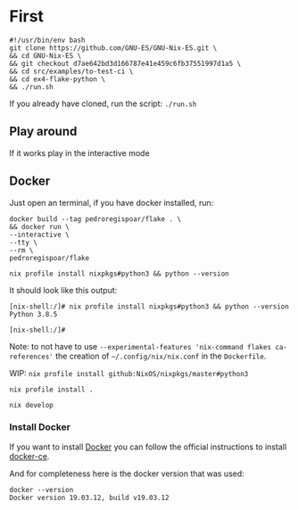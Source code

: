 # First

```
#!/usr/bin/env bash
git clone https://github.com/GNU-ES/GNU-Nix-ES.git \
&& cd GNU-Nix-ES \
&& git checkout d7ae642bd3d166787e41e459c6fb37551997d1a5 \
&& cd src/examples/to-test-ci \
&& cd ex4-flake-python \
&& ./run.sh
```

If you already have cloned, run the script:
`./run.sh`


## Play around

If it works play in the interactive mode


## Docker

Just open an terminal, if you have docker installed, run:

```
docker build --tag pedroregispoar/flake . \
&& docker run \
--interactive \
--tty \
--rm \
pedroregispoar/flake
```

`nix profile install nixpkgs#python3 && python --version`

It should look like this output:
```
[nix-shell:/]# nix profile install nixpkgs#python3 && python --version
Python 3.8.5

[nix-shell:/]# 
```


Note: to not have to use `--experimental-features 'nix-command flakes ca-references'` 
the creation of `~/.config/nix/nix.conf` in the `Dockerfile`.

WIP:
`nix profile install github:NixOS/nixpkgs/master#python3`

`nix profile install .`

`nix develop`


### Install Docker

If you want to install [Docker](https://www.docker.com/) you can follow the official instructions to install [docker-ce](https://docs.docker.com/engine/install/).

And for completeness here is the docker version that was used:
```
docker --version
Docker version 19.03.12, build v19.03.12
```
